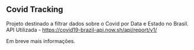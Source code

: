 ## Covid Tracking

Projeto destinado a filtrar dados sobre o Covid por Data e Estado no Brasil.
API Utilizada - https://covid19-brazil-api.now.sh/api/report/v1/

Em breve mais informações. 
